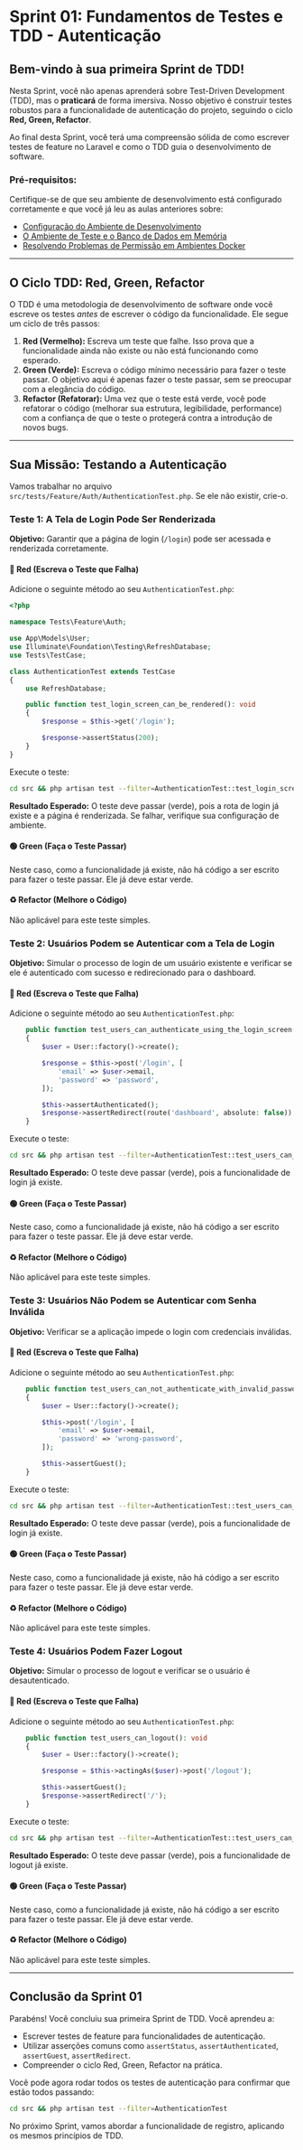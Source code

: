 # Sprint 01: Fundamentos de Testes e TDD - Autenticação

## Bem-vindo à sua primeira Sprint de TDD!

Nesta Sprint, você não apenas aprenderá sobre Test-Driven Development (TDD), mas o **praticará** de forma imersiva. Nosso objetivo é construir testes robustos para a funcionalidade de autenticação do projeto, seguindo o ciclo **Red, Green, Refactor**.

Ao final desta Sprint, você terá uma compreensão sólida de como escrever testes de feature no Laravel e como o TDD guia o desenvolvimento de software.

### Pré-requisitos:

Certifique-se de que seu ambiente de desenvolvimento está configurado corretamente e que você já leu as aulas anteriores sobre:

*   [Configuração do Ambiente de Desenvolvimento](./../02-ambiente-desenvolvimento.md)
*   [O Ambiente de Teste e o Banco de Dados em Memória](./../turma-02-aula-01-banco-de-dados-de-teste.md)
*   [Resolvendo Problemas de Permissão em Ambientes Docker](./../turma-02-aula-02-resolvendo-permissoes.md)

---

## O Ciclo TDD: Red, Green, Refactor

O TDD é uma metodologia de desenvolvimento de software onde você escreve os testes *antes* de escrever o código da funcionalidade. Ele segue um ciclo de três passos:

1.  **Red (Vermelho):** Escreva um teste que falhe. Isso prova que a funcionalidade ainda não existe ou não está funcionando como esperado.
2.  **Green (Verde):** Escreva o código mínimo necessário para fazer o teste passar. O objetivo aqui é apenas fazer o teste passar, sem se preocupar com a elegância do código.
3.  **Refactor (Refatorar):** Uma vez que o teste está verde, você pode refatorar o código (melhorar sua estrutura, legibilidade, performance) com a confiança de que o teste o protegerá contra a introdução de novos bugs.

---

## Sua Missão: Testando a Autenticação

Vamos trabalhar no arquivo `src/tests/Feature/Auth/AuthenticationTest.php`. Se ele não existir, crie-o.

### Teste 1: A Tela de Login Pode Ser Renderizada

**Objetivo:** Garantir que a página de login (`/login`) pode ser acessada e renderizada corretamente.

#### 🔴 Red (Escreva o Teste que Falha)

Adicione o seguinte método ao seu `AuthenticationTest.php`:

```php
<?php

namespace Tests\Feature\Auth;

use App\Models\User;
use Illuminate\Foundation\Testing\RefreshDatabase;
use Tests\TestCase;

class AuthenticationTest extends TestCase
{
    use RefreshDatabase;

    public function test_login_screen_can_be_rendered(): void
    {
        $response = $this->get('/login');

        $response->assertStatus(200);
    }
}
```

Execute o teste:

```bash
cd src && php artisan test --filter=AuthenticationTest::test_login_screen_can_be_rendered
```

**Resultado Esperado:** O teste deve passar (verde), pois a rota de login já existe e a página é renderizada. Se falhar, verifique sua configuração de ambiente.

#### 🟢 Green (Faça o Teste Passar)

Neste caso, como a funcionalidade já existe, não há código a ser escrito para fazer o teste passar. Ele já deve estar verde.

#### ♻️ Refactor (Melhore o Código)

Não aplicável para este teste simples.

### Teste 2: Usuários Podem se Autenticar com a Tela de Login

**Objetivo:** Simular o processo de login de um usuário existente e verificar se ele é autenticado com sucesso e redirecionado para o dashboard.

#### 🔴 Red (Escreva o Teste que Falha)

Adicione o seguinte método ao seu `AuthenticationTest.php`:

```php
    public function test_users_can_authenticate_using_the_login_screen(): void
    {
        $user = User::factory()->create();

        $response = $this->post('/login', [
            'email' => $user->email,
            'password' => 'password',
        ]);

        $this->assertAuthenticated();
        $response->assertRedirect(route('dashboard', absolute: false));
    }
```

Execute o teste:

```bash
cd src && php artisan test --filter=AuthenticationTest::test_users_can_authenticate_using_the_login_screen
```

**Resultado Esperado:** O teste deve passar (verde), pois a funcionalidade de login já existe.

#### 🟢 Green (Faça o Teste Passar)

Neste caso, como a funcionalidade já existe, não há código a ser escrito para fazer o teste passar. Ele já deve estar verde.

#### ♻️ Refactor (Melhore o Código)

Não aplicável para este teste simples.

### Teste 3: Usuários Não Podem se Autenticar com Senha Inválida

**Objetivo:** Verificar se a aplicação impede o login com credenciais inválidas.

#### 🔴 Red (Escreva o Teste que Falha)

Adicione o seguinte método ao seu `AuthenticationTest.php`:

```php
    public function test_users_can_not_authenticate_with_invalid_password(): void
    {
        $user = User::factory()->create();

        $this->post('/login', [
            'email' => $user->email,
            'password' => 'wrong-password',
        ]);

        $this->assertGuest();
    }
```

Execute o teste:

```bash
cd src && php artisan test --filter=AuthenticationTest::test_users_can_not_authenticate_with_invalid_password
```

**Resultado Esperado:** O teste deve passar (verde), pois a funcionalidade de login já existe.

#### 🟢 Green (Faça o Teste Passar)

Neste caso, como a funcionalidade já existe, não há código a ser escrito para fazer o teste passar. Ele já deve estar verde.

#### ♻️ Refactor (Melhore o Código)

Não aplicável para este teste simples.

### Teste 4: Usuários Podem Fazer Logout

**Objetivo:** Simular o processo de logout e verificar se o usuário é desautenticado.

#### 🔴 Red (Escreva o Teste que Falha)

Adicione o seguinte método ao seu `AuthenticationTest.php`:

```php
    public function test_users_can_logout(): void
    {
        $user = User::factory()->create();

        $response = $this->actingAs($user)->post('/logout');

        $this->assertGuest();
        $response->assertRedirect('/');
    }
```

Execute o teste:

```bash
cd src && php artisan test --filter=AuthenticationTest::test_users_can_logout
```

**Resultado Esperado:** O teste deve passar (verde), pois a funcionalidade de logout já existe.

#### 🟢 Green (Faça o Teste Passar)

Neste caso, como a funcionalidade já existe, não há código a ser escrito para fazer o teste passar. Ele já deve estar verde.

#### ♻️ Refactor (Melhore o Código)

Não aplicável para este teste simples.

---

## Conclusão da Sprint 01

Parabéns! Você concluiu sua primeira Sprint de TDD. Você aprendeu a:

*   Escrever testes de feature para funcionalidades de autenticação.
*   Utilizar asserções comuns como `assertStatus`, `assertAuthenticated`, `assertGuest`, `assertRedirect`.
*   Compreender o ciclo Red, Green, Refactor na prática.

Você pode agora rodar todos os testes de autenticação para confirmar que estão todos passando:

```bash
cd src && php artisan test --filter=AuthenticationTest
```

No próximo Sprint, vamos abordar a funcionalidade de registro, aplicando os mesmos princípios de TDD.
